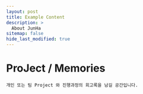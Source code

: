 ```yaml
---
layout: post
title: Example Content
description: >
  About JunHa
sitemap: false
hide_last_modified: true
---
```


# ProJect / Memories

`개인 또는 팀 Project 와 진행과정의 회고록을 남길 공간입니다.`